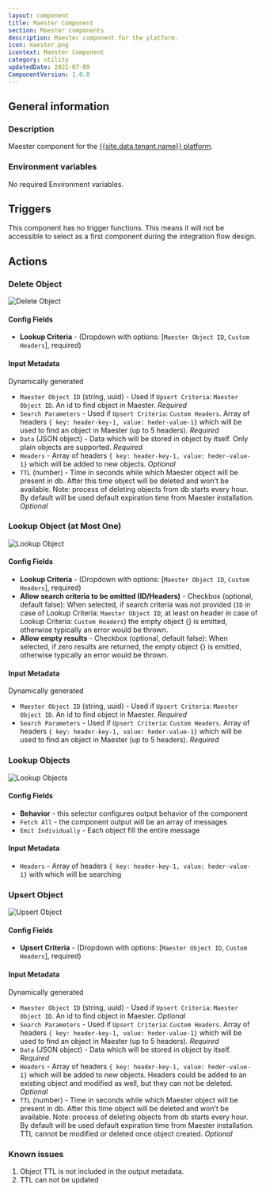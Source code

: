 ```yaml
---
layout: component
title: Maester Component
section: Maester components
description: Maester component for the platform.
icon: maester.png
icontext: Maester Component
category: utility
updatedDate: 2021-07-09
ComponentVersion: 1.0.0
---
```


## General information

### Description

Maester component for the [{{site.data.tenant.name}} platform](http://www.{{site.data.tenant.name}}).

### Environment variables

No required Environment variables.

## Triggers

This component has no trigger functions. This means it will not be accessible to
select as a first component during the integration flow design.

## Actions

### Delete Object

![Delete Object](img/delete-object.png)

#### Config Fields

* **Lookup Criteria** - (Dropdown with options: [`Maester Object ID`, `Custom Headers`], required)

#### Input Metadata

Dynamically generated

* `Maester Object ID` (string, uuid) - Used if `Upsert Criteria`: `Maester Object ID`. An id to find object in Maester. *Required*
* `Search Parameters` - Used if `Upsert Criteria`: `Custom Headers`. Array of headers `{ key: header-key-1, value: heder-value-1}` which will be used to find an object in Maester (up to 5 headers). *Required*
* `Data` (JSON object) - Data which will be stored in object by itself. Only plain objects are supported. *Required*
* `Headers` - Array of headers `{ key: header-key-1, value: heder-value-1}` which will be added to new objects. *Optional*
* `TTL` (number) - Time in seconds while which Maester object will be present in db. After this time object will be deleted and won't be available. Note: process of deleting objects from db starts every hour. By default will be used default expiration time from Maester installation. *Optional*

### Lookup Object (at Most One)

![Lookup Object](img/lookup-object.png)

#### Config Fields

* **Lookup Criteria** - (Dropdown with options: [`Maester Object ID`, `Custom Headers`], required)
* **Allow search criteria to be omitted (ID/Headers)** - Checkbox (optional, default false): When selected, if search criteria was not provided (`ID` in case of Lookup Criteria: `Maester Object ID`; at least on header in case of Lookup Criteria: `Custom Headers`) the empty object {} is emitted, otherwise typically an error would be thrown.
* **Allow empty results** - Checkbox (optional, default false): When selected, if zero results are returned, the empty object {} is emitted, otherwise typically an error would be thrown.

#### Input Metadata

Dynamically generated

* `Maester Object ID` (string, uuid) - Used if `Upsert Criteria`: `Maester Object ID`. An id to find object in Maester. *Required*
* `Search Parameters` - Used if `Upsert Criteria`: `Custom Headers`. Array of headers `{ key: header-key-1, value: heder-value-1}` which will be used to find an object in Maester (up to 5 headers). *Required*

### Lookup Objects

![Lookup Objects](img/lookup-objects.png)

#### Config Fields

* **Behavior** - this selector configures output behavior of the component
 * `Fetch All` - the component output will be an array of messages
 * `Emit Individually` - Each object fill the entire message

#### Input Metadata

* `Headers` - Array of headers `{ key: header-key-1, value: heder-value-1}` with which will be searching

### Upsert Object

![Upsert Object](img/upsert-object.png)

#### Config Fields

* **Upsert Criteria** - (Dropdown with options: [`Maester Object ID`, `Custom Headers`], required)

#### Input Metadata

Dynamically generated

* `Maester Object ID` (string, uuid) - Used if `Upsert Criteria`: `Maester Object ID`. An id to find object in Maester. *Optional*
* `Search Parameters` - Used if `Upsert Criteria`: `Custom Headers`. Array of headers `{ key: header-key-1, value: heder-value-1}` which will be used to find an object in Maester (up to 5 headers). *Required*
* `Data` (JSON object) - Data which will be stored in object by itself. *Required*
* `Headers` - Array of headers `{ key: header-key-1, value: heder-value-1}` which will be added to new objects. Headers could be added to an existing object and modified as well, but they can not be deleted. *Optional*
* `TTL` (number) - Time in seconds while which Maester object will be present in db. After this time object will be deleted and won't be available. Note: process of deleting objects from db starts every hour. By default will be used default expiration time from Maester installation. TTL cannot be modified or deleted once object created. *Optional*

### Known issues

1. Object TTL is not included in the output metadata.
2. TTL can not be updated

